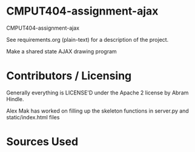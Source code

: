 # CMPUT404-assignment-ajax

CMPUT404-assignment-ajax

See requirements.org (plain-text) for a description of the project.

Make a shared state AJAX drawing program

# Contributors / Licensing

Generally everything is LICENSE'D under the Apache 2 license by Abram Hindle.

Alex Mak has worked on filling up the skeleton functions in server.py and static/index.html files

# Sources Used
